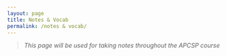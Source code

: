 ```yaml
---
layout: page
title: Notes & Vocab 
permalink: /notes & vocab/
---
```

> *This page will be used for taking notes throughout the APCSP course*